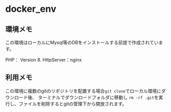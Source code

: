 # docker_env

## 環境メモ
この環境はローカルにMysql等のDBをインストールする前提で作成されています。

PHP： Version 8.
HttpServer：nginx


## 利用メモ
この環境に複数のgitのリポジトリを配置する場合`git clone`でローカル環境にダウンロード後、
ターミナルでダウンロードフォルダに移動し
`rm -rf .git`を実行し、ファイルを削除するとgitの管理下から開放されます。
